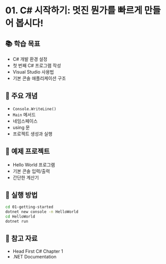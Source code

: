 # 01. C# 시작하기: 멋진 뭔가를 빠르게 만들어 봅시다!

## 📚 학습 목표
- C# 개발 환경 설정
- 첫 번째 C# 프로그램 작성
- Visual Studio 사용법
- 기본 콘솔 애플리케이션 구조

## 🎯 주요 개념
- `Console.WriteLine()`
- `Main` 메서드
- 네임스페이스
- using 문
- 프로젝트 생성과 실행

## 📝 예제 프로젝트
- Hello World 프로그램
- 기본 콘솔 입력/출력
- 간단한 계산기

## 🚀 실행 방법
```bash
cd 01-getting-started
dotnet new console -n HelloWorld
cd HelloWorld
dotnet run
```

## 📖 참고 자료
- Head First C# Chapter 1
- .NET Documentation
